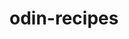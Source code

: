 # odin-recipes
<!-- The objective of this project is to create a webpage of recipes.
Completion of this webpage demonstrates the ability to create links, lists and insert images.
In addition, organization of files and directories is shown. -->